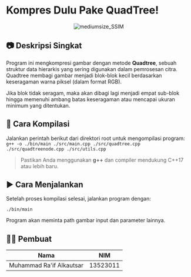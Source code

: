 # Kompres Dulu Pake QuadTree!


<p align="center">
  <img src="https://github.com/user-attachments/assets/c0d8c441-8a26-4711-9bb7-79e9f871caf7" alt="mediumsize_SSIM"/>
</p>

## 📷 Deskripsi Singkat

Program ini mengkompresi gambar dengan metode **Quadtree**, sebuah struktur data hierarkis yang sering digunakan dalam pemrosesan citra. Quadtree membagi gambar menjadi blok-blok kecil berdasarkan keseragaman warna piksel (dalam format RGB). 

Jika blok tidak seragam, maka akan dibagi lagi menjadi empat sub-blok hingga memenuhi ambang batas keseragaman atau mencapai ukuran minimum yang ditentukan.

## 🔧 Cara Kompilasi

Jalankan perintah berikut dari direktori root untuk mengompilasi program:
``` g++ -o ./bin/main ./src/main.cpp ./src/quadtree.cpp ./src/quadtreenode.cpp ./src/utils.cpp ```
> Pastikan Anda menggunakan **g++** dan compiler mendukung C++17 atau lebih baru.
> 
## ▶️ Cara Menjalankan

Setelah proses kompilasi selesai, jalankan program dengan:

``` ./bin/main ```

Program akan meminta path gambar input dan parameter lainnya.

## 👨‍💻 Pembuat

| Nama                     | NIM       |
|--------------------------|-----------|
| Muhammad Ra'if Alkautsar | 13523011  |
